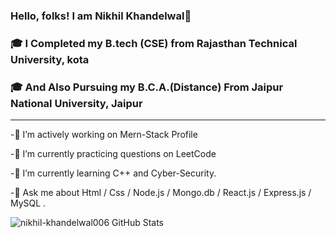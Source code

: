 ### Hello, folks! I am Nikhil Khandelwal👋

###  🎓 I Completed my B.tech (CSE) from Rajasthan Technical University, kota
###  🎓 And Also Pursuing my B.C.A.(Distance) From Jaipur National University, Jaipur
<hr>


 
-🔭 I’m actively working on Mern-Stack Profile

-👯 I’m currently practicing questions on LeetCode

-🌱 I’m currently learning C++ and Cyber-Security.

<!-- -👯 I’m actively looking for a Full-Time Job  -->

-💬 Ask me about  Html / Css / Node.js / Mongo.db / React.js / Express.js / MySQL .

<!---
nikhil-khandelwal006/nikhil-khandelwal006 is a ✨ special ✨ repository because its `README.md` (this file) appears on your GitHub profile.
You can click the Preview link to take a look at your changes.
--->
<img align="left" alt="nikhil-khandelwal006 GitHub Stats" src="https://github-readme-stats.vercel.app/api?username=nikhil-khandelwal006&show_icons=true&hide_border=true" />
